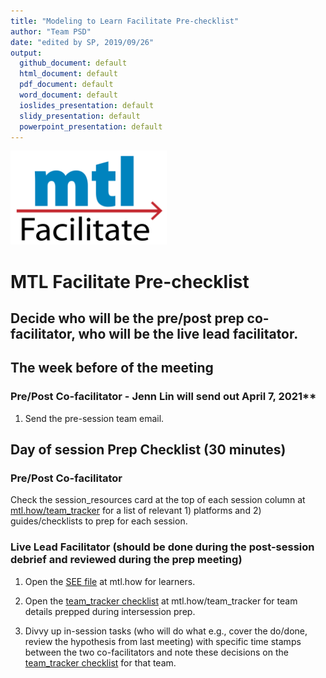 ```yaml
---
title: "Modeling to Learn Facilitate Pre-checklist"
author: "Team PSD"
date: "edited by SP, 2019/09/26"
output: 
  github_document: default
  html_document: default
  pdf_document: default
  word_document: default
  ioslides_presentation: default
  slidy_presentation: default
  powerpoint_presentation: default
---
```


<img src = "https://github.com/lzim/teampsd/blob/teampsd_style/mtl_logo/mtl_facilitate_sq_sm.png"
     height = "150" width = "250">  

# MTL Facilitate Pre-checklist

## Decide who will be the pre/post prep co-facilitator, who will be the live lead facilitator.

## The week before of the meeting 
### Pre/Post Co-facilitator  - Jenn Lin will send out April 7, 2021**
1. Send the pre-session team email.

## Day of session Prep Checklist (30 minutes)  
### Pre/Post Co-facilitator
Check the session_resources card at the top of each session column at [mtl.how/team_tracker](mtl.how/team_tracker) for a list of relevant 1) platforms and 2) guides/checklists to prep for each session.

### Live Lead Facilitator (should be done during the post-session debrief and reviewed during the prep meeting)
1. Open the [SEE file](https://mtl.how) at mtl.how for learners.

2. Open the [team_tracker checklist](https://mtl.how/team_tracker) at mtl.how/team_tracker for team details prepped during intersession prep.

3. Divvy up in-session tasks (who will do what e.g., cover the do/done, review the hypothesis from last meeting) with specific time stamps between the two co-facilitators and note these decisions on the [team_tracker checklist](https://mtl.how/team_tracker) for that team.
